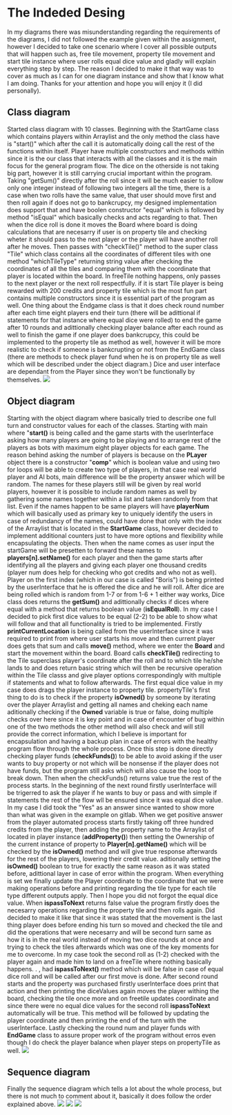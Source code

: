 # The Indeded Desing
In my diagrams there was misunderstanding regarding the requirements of the diagrams, I did not followed the example given within the assignment, however I decided to take one scenario where I cover all possible outputs that will happen such as, 
free tile movement, property tile movement and start tile instance where user rolls equal dice value and gladly will explain 
everything step by step. The reason I decided to make it that way was to cover as much as I can for one diagram instance and 
show that I know what I am doing. Thanks for your attention and hope you will enjoy it (I did personally).

## Class diagram
Started class diagram with 10 classes. Beginning with the StartGame class which contains players within Arraylist and the only method the class have is "start()" which after the call it is automatically doing call the rest of the functions within itself. Player have multiple constructors and methods within since it is the our class that interacts with all the classes and it is the main focus for the general program flow.  The dice on the otherside is not taking big part, however it is still carrying crucial important within the program. Taking "getSum()" directly after the roll since it will be much easier to follow only one integer instead of following two integers all the time, there is a case when two rolls have the same value, that user should move first and then roll again if does not go to bankcrupcy, my designed implementation does support that and have boolen constructor "equal" which is followed by method "isEqual" which basically checks and acts regarding to that. Then when the dice roll is done it moves the Board where board is doing calculations that are necesarry if user is on property tile 
and checking wheter it should pass to the next player or the player will have another roll after he moves. Then passes with "checkTile()" method to the super class "Tile" which class contains all the coordinates of different tiles with one method "whichTileType" returning string value after checking the coordinates of all the tiles and comparing them with the coordinate that player is located within the board. In freeTile nothing happens, only passes to the next player or the next roll respectfully. if it is start Tile player is being rewarded with 200 credits and property tile which is the most fun part contains multiple constructors since it is essential part of the program as well. One thing about the Endgame class is that it does check round number after each time eight players end their turn (there will be adittional if statements for that instance where equal dice were rolled) to end the game after 10 rounds and adittionally checking player balance after each round as well to finish the game if one player does bankcrupcy, this could be implemented to the property tile as method as well, however it will be more realistic to check if someone is bankcrupting or not from the EndGame class (there are methods to check player fund when he is on property tile as well which will be described under the object diagram.) Dice and user interface are dependant from the Player since they won't be functionally by themselves.
![](Class_Diagram.png)


## Object diagram
Starting with the object diagram where basically tried to describe one full turn and constructor values for each of the classes. Starting with main where "**start()** is being called and the game starts with the userInterface asking how many players are going to be playing and to arrange rest of the players as bots with maximum eight player objects for each game. The reason behind asking the number of players is because on the **PLayer** object there is a constructor "**comp**" which is boolean value and using two for loops will be able to create two type of players, in that case real world player and AI bots, main difference will be the property answer which will be random. The names for these players still will be given by real world players, however it is possible to include random names as well by gathering some names together within a list and taken randomly from that list. Even if the names happen to be same players will have **playerNum** which will basically used as primary key to uniquely identify the users in case of redundancy of the names, could have done that only with the index of the Arraylist that is located in the **StartGame** class, however decided to implement additional counters just to have more options and flexibility while encapsulating the objects. Then when the name comes as user input the startGame will be presetten to forward these names to **players[n].setName()** for each player and then the game starts after identifying all the players and giving each player one thousand credits (player num does help for checking who got credits and who not as well). Player on the first index (which in our case is called "Boris") is being printed by the userInterface that he is offered the dice and he will roll. After dice are being rolled which is random from 1-7 or from 1-6 + 1 either way works, Dice class does returns the **getSum()** and adittionally checks if dices where equal with a method that returns boolean value (**isEqualRoll**). In my case I decided to pick first dice values to be equal (2-2) to be able to show what will follow and that all functionality is tried to be implemented. Firstly **printCurrentLocation** is being called from the userInterface since it was required to print from where user starts his move and then current player does gets that sum and calls **move()** method, where we enter the **Board** and start the movement within the board. Board calls **checkTile()** redirecting to the Tile superclass player's coordinate after the roll and to which tile he/she lands to and does return basic string which will then be recursive operation within the Tile classs and give player options correspondingly with multiple if statements and what to follow afterwards. The first equal dice value in my case does drags the player instance to property tile. propertyTile's first thing to do is to check if the property **isOwned()** by someone by iterating over the player Arraylist and getting all names and cheking each name aditionally checking if the **Owned** variable is true or false, doing multiple checks over here since it is key point and in case of encounter of bug within one of the two methods the other method will also check and will still provide the correct information, which I believe is important for encapsulation and having a backup plan in case of errors with the healthy program flow through the whole process. Once this step is done directly checking player funds (**checkFunds()**) to be able to avoid asking if the user wants to buy property or not which will be nonsense if the player does not have funds, but the program still asks which will also cause the loop to break down. Then when the checkFunds() returns value true the rest of the process starts. In the beginning of the next round firstly userInterface will be trigerred to ask the player if he wants to buy or pass and with simple if statements the rest of the flow wll be ensured since it was equal dice value. In my case I did took the "Yes" as an answer since wanted to show more than what was given in the example on gitlab. When we get positive answer from the player automated process starts firstly taking off three hundred credits from the player, then adding the property name to the Arraylist of located in player instance (**addProperty()**) then setting the Ownership of the current instance of property to **Player[n].getName()** which will be checked by the **isOwned()** method and will give true response afterwards for the rest of the players, lowering their credit value. aditionally setting the **isOwned()** boolean to true for exactly the same reason as it was stated before, adittional layer in case of error within the program. When everything is set we finally update the Player coordinate to the coordinate that we were making operations before and printing regarding the tile type for each tile type different outputs apply. Then I hope you did not forgot the equal dice value. When **ispassToNext** returns false value the program firstly does the necesarry operations regarding the property tile and then rolls again. Did decided to make it like that since it was stated that the movement is the last thing player does before ending his turn so moved and checked the tile and did the operations that were necesarry and will be second turn same as how it is in the real world instead of moving two dice rounds at once and trying to check the tiles afterwards which was one of the key moments for me to overcome. In my case took the second roll as (1-2) checked with the player again and made him to land on a freeTile where nothing basically happens. . , had **ispassToNext()** method which will be false in case of equal dice roll and will be called after our first move is done. After second round starts and the property was purchased firstly userInterface does print that action and then printing the diceValues again moves the player withing the board, checking the tile once more and on freetile updates coordinate and since there were no equal dice values for the second roll **ispassToNext** automatically will be true. This method will be followed by updating the player coordinate and then printing the end of the turn with the userInterface. Lastly checking the round num and player funds with **EndGame** class to assure proper work of the program without erros even though I do check the player balance when player steps on propertyTile as well.
![](Object_Diagram.png)

## Sequence diagram
Finally the sequence diagram which tells a lot about the whole process, but there is not much to comment about it, basically it does follow the order explained above.
![](sequence_beginning.png)
![](sequence_mid.png)
![](Sequence_end.png)
